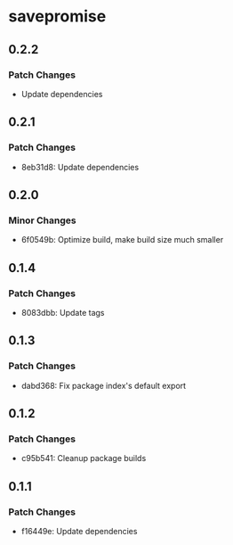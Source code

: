# savepromise

## 0.2.2

### Patch Changes

- Update dependencies

## 0.2.1

### Patch Changes

- 8eb31d8: Update dependencies

## 0.2.0

### Minor Changes

- 6f0549b: Optimize build, make build size much smaller

## 0.1.4

### Patch Changes

- 8083dbb: Update tags

## 0.1.3

### Patch Changes

- dabd368: Fix package index's default export

## 0.1.2

### Patch Changes

- c95b541: Cleanup package builds

## 0.1.1

### Patch Changes

- f16449e: Update dependencies
